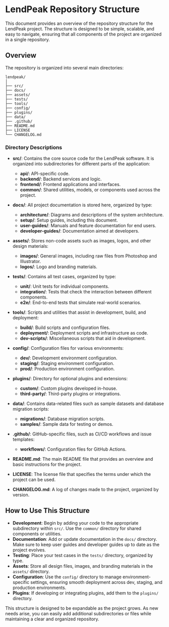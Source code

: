 
# LendPeak Repository Structure

This document provides an overview of the repository structure for the LendPeak project. The structure is designed to be simple, scalable, and easy to navigate, ensuring that all components of the project are organized in a single repository.

## Overview

The repository is organized into several main directories:

```
lendpeak/
│
├── src/
├── docs/
├── assets/
├── tests/
├── tools/
├── config/
├── plugins/
├── data/
├── .github/
├── README.md
├── LICENSE
└── CHANGELOG.md
```

### Directory Descriptions

- **src/**: Contains the core source code for the LendPeak software. It is organized into subdirectories for different parts of the application:
  - **api/**: API-specific code.
  - **backend/**: Backend services and logic.
  - **frontend/**: Frontend applications and interfaces.
  - **common/**: Shared utilities, models, or components used across the project.

- **docs/**: All project documentation is stored here, organized by type:
  - **architecture/**: Diagrams and descriptions of the system architecture.
  - **setup/**: Setup guides, including this document.
  - **user-guides/**: Manuals and feature documentation for end users.
  - **developer-guides/**: Documentation aimed at developers.

- **assets/**: Stores non-code assets such as images, logos, and other design materials:
  - **images/**: General images, including raw files from Photoshop and Illustrator.
  - **logos/**: Logo and branding materials.

- **tests/**: Contains all test cases, organized by type:
  - **unit/**: Unit tests for individual components.
  - **integration/**: Tests that check the interaction between different components.
  - **e2e/**: End-to-end tests that simulate real-world scenarios.

- **tools/**: Scripts and utilities that assist in development, build, and deployment:
  - **build/**: Build scripts and configuration files.
  - **deployment/**: Deployment scripts and infrastructure as code.
  - **dev-scripts/**: Miscellaneous scripts that aid in development.

- **config/**: Configuration files for various environments:
  - **dev/**: Development environment configuration.
  - **staging/**: Staging environment configuration.
  - **prod/**: Production environment configuration.

- **plugins/**: Directory for optional plugins and extensions:
  - **custom/**: Custom plugins developed in-house.
  - **third-party/**: Third-party plugins or integrations.

- **data/**: Contains data-related files such as sample datasets and database migration scripts:
  - **migrations/**: Database migration scripts.
  - **samples/**: Sample data for testing or demos.

- **.github/**: GitHub-specific files, such as CI/CD workflows and issue templates:
  - **workflows/**: Configuration files for GitHub Actions.

- **README.md**: The main README file that provides an overview and basic instructions for the project.

- **LICENSE**: The license file that specifies the terms under which the project can be used.

- **CHANGELOG.md**: A log of changes made to the project, organized by version.

## How to Use This Structure

- **Development**: Begin by adding your code to the appropriate subdirectory within `src/`. Use the `common/` directory for shared components or utilities.
- **Documentation**: Add or update documentation in the `docs/` directory. Make sure to keep user guides and developer guides up to date as the project evolves.
- **Testing**: Place your test cases in the `tests/` directory, organized by type.
- **Assets**: Store all design files, images, and branding materials in the `assets/` directory.
- **Configuration**: Use the `config/` directory to manage environment-specific settings, ensuring smooth deployment across dev, staging, and production environments.
- **Plugins**: If developing or integrating plugins, add them to the `plugins/` directory.

This structure is designed to be expandable as the project grows. As new needs arise, you can easily add additional subdirectories or files while maintaining a clear and organized repository.


